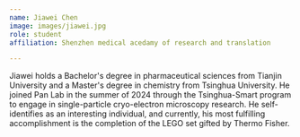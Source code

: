 ```yaml
---
name: Jiawei Chen
image: images/jiawei.jpg
role: student
affiliation: Shenzhen medical acedamy of research and translation 

---
```


Jiawei holds a Bachelor's degree in pharmaceutical sciences from Tianjin University and a Master's degree in chemistry from Tsinghua University. He joined Pan Lab in the summer of 2024 through the Tsinghua-Smart program to engage in single-particle cryo-electron microscopy research. 
He self-identifies as an interesting individual, and currently, his most fulfilling accomplishment is the completion of the LEGO set gifted by Thermo Fisher.
